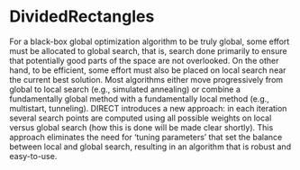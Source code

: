 # DividedRectangles
For a black-box global optimization algorithm to be truly global, some effort must be allocated to global search, that is, search done primarily to ensure that potentially good parts of the space are not overlooked. On the other hand, to be efficient, some effort must also be placed on local search near the current best solution. Most algorithms either move progressively from global to local search (e.g., simulated annealing) or combine a fundamentally global method with a fundamentally local method (e.g., multistart, tunneling). DIRECT introduces a new approach: in each iteration several search points are computed using all possible weights on local versus global search (how this is done will be made clear shortly). This approach eliminates the need for ‘tuning parameters’ that set the balance between local and global search, resulting in an algorithm that is robust and easy-to-use.

